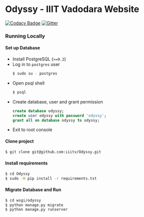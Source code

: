 # Odyssy - IIIT Vadodara Website

[![Codacy Badge](https://api.codacy.com/project/badge/Grade/2ee2f1779b2f4cacaf8ff1d7b278e10c)](https://www.codacy.com/app/singhpratyush/Odyssy?utm_source=github.com&utm_medium=referral&utm_content=iiitv/Odyssy&utm_campaign=badger)
[![Gitter](https://badges.gitter.im/iiitv/Odyssy.svg)](https://gitter.im/iiitv/Odyssy?utm_source=badge&utm_medium=badge&utm_campaign=pr-badge)

### Running Locally

#### Set up Database

* Install PostgreSQL (`>=9.2`)
* Log in to `postgres` user
    ```sh
    $ sudo su - postgres
    ```
* Open psql shell
    ```sh
    $ psql
    ```
* Create database, user and grant permission
    ```sql
    create database odyssy;
    create user odyssy with password 'odyssy';
    grant all on database odyssy to odyssy;
    ```
* Exit to root console

#### Clone project
```sh
$ git clone git@github.com:iiitv/Odyssy.git
```

#### Install requirements
```sh
$ cd Odyssy
$ sudo -H pip install -r requirements.txt
```

#### Migrate Database and Run
```sh
$ cd wsgi/odyssy
$ python manage.py migrate
$ python manage.py runserver
```
